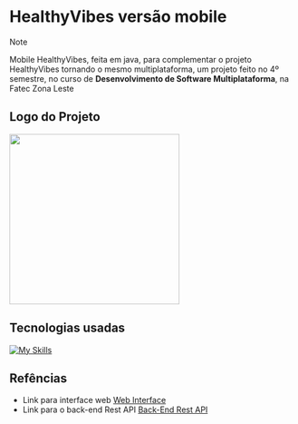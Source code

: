 # HealthyVibes versão mobile
>[!NOTE]
> Mobile HealthyVibes, feita em java, para complementar o projeto HealthyVibes tornando o mesmo multiplataforma, um projeto feito no 4º semestre, no curso de **Desenvolvimento de Software Multiplataforma**, na Fatec Zona Leste
## Logo do Projeto
<img src="https://github.com/DaltonGuima/HealthyVibes-REST-API-Back-End/assets/83316074/531844d7-2e14-4847-8ca5-1dcff03811c3" width="300" height="300" />

## Tecnologias usadas
[![My Skills](https://skillicons.dev/icons?i=ts,java&theme=dark)](https://skillicons.dev)

## Refências

- Link para interface web [Web Interface](https://github.com/lucasalbuquerque57/Healthy-Vibes-FrontEnd)
- Link para o back-end Rest API [Back-End Rest API](https://github.com/DaltonGuima/HealthyVibes-REST-API-Back-End)
